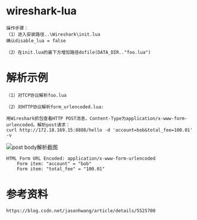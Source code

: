 # wireshark-lua

	操作步骤：
	（1）进入安装路径..\Wireshark\init.lua
	确认disable_lua = false

	（2）在init.lua的最下方增加路径dofile(DATA_DIR.."foo.lua")



# 解析示例

	（1）对TCP协议解析foo.lua

	（2）对HTTP协议解析form_urlencoded.lua:

	用Wireshark抓包查看HTTP POST消息，Content-Type为application/x-www-form-urlencoded。解析post请求：
	curl http://172.18.169.15:8888/hello -d 'account=bob&total_fee=100.01' -v
	
![post body解析截图](https://github.com/cherishman2005/wireshark-lua/tree/master/screenshots/1.png)
	

	HTML Form URL Encoded: application/x-www-form-urlencoded
		Form item: "account" = "bob"
		Form item: "total_fee" = "100.01"

# 参考资料

	https://blog.csdn.net/jasonhwang/article/details/5525700 